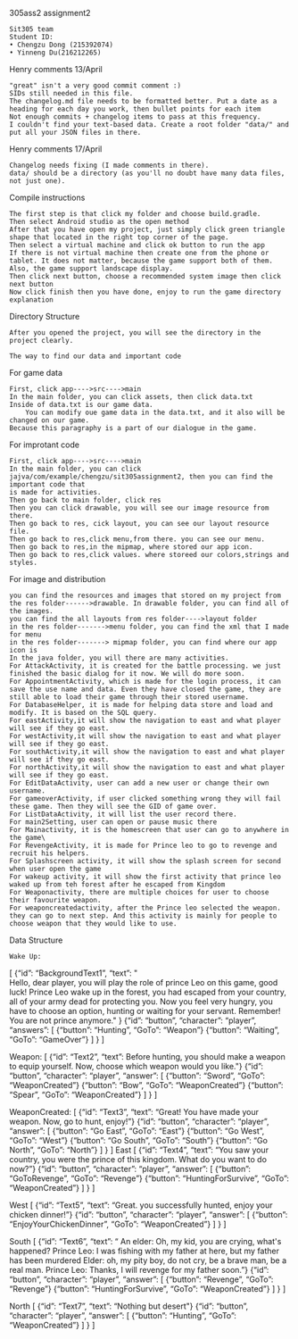 305ass2 assignment2

    Sit305 team
    Student ID: 
    • Chengzu Dong (215392074)
    • Yinneng Du(216212265)
Henry comments 13/April

    "great" isn't a very good commit comment :)
    SIDs still needed in this file.
    The changelog.md file needs to be formatted better. Put a date as a heading for each day you work, then bullet points for each item
    Not enough commits + changelog items to pass at this frequency.
    I couldn't find your text-based data. Create a root folder "data/" and put all your JSON files in there.

Henry comments 17/April

    Changelog needs fixing (I made comments in there).
    data/ should be a directory (as you'll no doubt have many data files, not just one).

Compile instructions

    The first step is that click my folder and choose build.gradle.
    Then select Android studio as the open method
    After that you have open my project, just simply click green triangle shape that located in the right top corner of the page.
    Then select a virtual machine and click ok button to run the app
    If there is not virtual machine then create one from the phone or tablet. It does not matter, because the game support both of them. Also, the game support landscape display.
    Then click next button, choose a recommended system image then click next button
    Now click finish then you have done, enjoy to run the game directory explanation

Directory Structure

    After you opened the project, you will see the directory in the project clearly.
    
    The way to find our data and important code

    
   For game data
    
    First, click app---->src---->main
    In the main folder, you can click assets, then click data.txt
    Inside of data.txt is our game data.
        You can modify oue game data in the data.txt, and it also will be changed on our game.
    Because this paragraphy is a part of our dialogue in the game.


   For improtant code
    
    First, click app---->src---->main
    In the main folder, you can click jajva/com/example/chengzu/sit305assignment2, then you can find the important code that
    is made for activities.
    Then go back to main folder, click res
    Then you can click drawable, you will see our image resource from there.
    Then go back to res, cick layout, you can see our layout resource file.
    Then go back to res,click menu,from there. you can see our menu.
    Then go back to res,in the mipmap, where stored our app icon.
    Then go back to res,click values. where storeed our colors,strings and styles.
    
   For image and distribution
    
    you can find the resources and images that stored on my project from the res folder------>drawable. In drawable folder, you can find all of the images.
    you can find the all layouts from res folder---->layout folder
    in the res folder------->menu folder, you can find the xml that I made for menu
    in the res folder-------> mipmap folder, you can find where our app icon is
    In the java folder, you will there are many activities.
    For AttackActivity, it is created for the battle processing. we just finished the basic dialog for it now. We will do more soon.
    For AppointmentActivity, which is made for the login process, it can save the use name and data. Even they have closed the game, they are still able to load their game through their stored username.
    For DatabaseHelper, it is made for helping data store and load and modify. It is based on the SQL query.
    For eastActivity,it will show the navigation to east and what player will see if they go east.
    For westActivity,it will show the navigation to east and what player will see if they go east.
    For southActivity,it will show the navigation to east and what player will see if they go east.
    For northActivity,it will show the navigation to east and what player will see if they go east.
    For EditDataActivity, user can add a new user or change their own username.
    For gameoverActivity, if user clicked something wrong they will fail these game. Then they will see the GID of game over.
    For ListDataActivity, it will list the user record there.
    For main2Setting, user can open or pause music there
    For Mainactivity, it is the homescreen that user can go to anywhere in the game\
    For RevengeActivity, it is made for Prince leo to go to revenge and recruit his helpers.
    For Splashscreen activity, it will show the splash screen for second when user open the game
    For wakeup activity, it will show the first activity that prince leo waked up from teh forest after he escaped from Kingdom
    For Weaponactivity, there are multiple choices for user to choose their favourite weapon.
    For weaponcreatedactivity, after the Prince leo selected the weapon. they can go to next step. And this activity is mainly for people to choose weapon that they would like to use.
    
    

Data Structure
    
    Wake Up:
[
{“id”: “BackgroundText1”, “text”: "        
Hello, dear player, you will play the role of prince Leo on this game, good luck!
        	Prince Leo wake up in the forest, you had escaped from your country, all of your army dead for protecting you.
        	Now you feel very hungry, you have to choose an option, hunting or waiting for your servant.
        	Remember! You are not prince anymore."
}
{“id”: “button”, “character”: “player”, “answers”:
		[
			{“button”: “Hunting”, “GoTo”: “Weapon”}
			{“button”: “Waiting”, “GoTo”: “GameOver”}
		]
}
]


Weapon:
[
{“id”: “Text2”, “text”: Before hunting, you should make a weapon to equip yourself. Now, choose which weapon would you like."}
{“id”: “button”, “character”: “player”, “answer”:
	[
		{“button”: “Sword”, “GoTo”: “WeaponCreated”}
		{“button”: “Bow”, “GoTo”: “WeaponCreated”}
		{“button”: “Spear”, “GoTo”: “WeaponCreated”}
]
}
]


WeaponCreated:
[
{“id”: “Text3”, “text”: “Great! You have made your weapon. Now, go to hunt, enjoy!”}
	{“id”: “button”, “character”: “player”, “answer”:
		[
			{“button”: “Go East”, “GoTo”: “East”}
			{“button”: “Go West”, “GoTo”: “West”}
			{“button”: “Go South”, “GoTo”: “South”}
			{“button”: “Go North”, “GoTo”: “North”}
		]
}
]
East
[
{“id”: “Text4”, “text”: “You saw your country, you were the prince of this kingdom. What do you want to do now?”}
{“id”: “button”, “character”: “player”, “answer”:
	[
		{“button”: “GoToRevenge”, “GoTo”: “Revenge”}
		{“button”: “HuntingForSurvive”, “GoTo”: “WeaponCreated”}
]
}
]


West
[
	{“id”: “Text5”, “text”: “Great. you successfully hunted, enjoy your chicken dinner!”}
	{“id”: “button”, “character”: “player”, “answer”:
		[
			{“button”: “EnjoyYourChickenDinner”, “GoTo”: “WeaponCreated”}
		]
}
]

South
[
	{“id”: “Text6”, “text”: “
An elder: Oh, my kid, you are crying, what's happened? 
Prince Leo: I was fishing with my father at here, but my father has been murdered
Elder: oh, my pity boy, do not cry, be a brave man, be a real man.
Prince Leo: Thanks, I will revenge for my father soon.”}
	{“id”: “button”, “character”: “player”, “answer”:
		[
		{“button”: “Revenge”, “GoTo”: “Revenge”}
		{“button”: “HuntingForSurvive”, “GoTo”: “WeaponCreated”}
		]
}
]

North
[
	{“id”: “Text7”, “text”: “Nothing but desert"}
	{“id”: “button”, “character”: “player”, “answer”:
		[
			{“button”: “Hunting”, “GoTo”: “WeaponCreated”}
]
}
]

